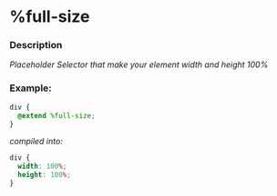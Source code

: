# %full-size

### Description

_Placeholder Selector that make your element width and height 100%_

### Example:
```scss
div {
  @extend %full-size;
}
```
_compiled into:_
```css
div {
  width: 100%;
  height: 100%;
}
```
